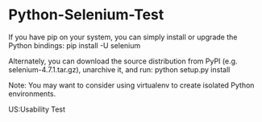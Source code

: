# Python-Selenium-Test

If you have pip on your system, you can simply install or upgrade the Python bindings:
pip install -U selenium

Alternately, you can download the source distribution from PyPI (e.g. selenium-4.7.1.tar.gz), unarchive it, and run:
python setup.py install

Note: You may want to consider using virtualenv to create isolated Python environments.

US:Usability Test
